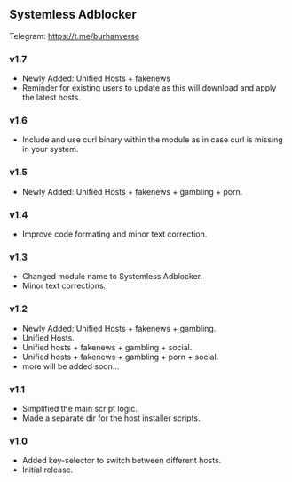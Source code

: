 ## Systemless Adblocker
Telegram:
https://t.me/burhanverse

### v1.7
- Newly Added: Unified Hosts + fakenews
- Reminder for existing users to update as this will download and apply the latest hosts.

### v1.6
- Include and use curl binary within the module as in case curl is missing in your system.

### v1.5
- Newly Added: Unified Hosts + fakenews + gambling + porn.

### v1.4
- Improve code formating and minor text correction.

### v1.3
- Changed module name to Systemless Adblocker.
- Minor text corrections.

### v1.2
- Newly Added: Unified Hosts + fakenews + gambling.
- Unified Hosts.
- Unified hosts + fakenews + gambling + social.
- Unified hosts + fakenews + gambling + porn + social.
- more will be added soon...

### v1.1
- Simplified the main script logic.
- Made a separate dir for the host installer scripts.

### v1.0
- Added key-selector to switch between different hosts.
- Initial release.
